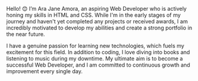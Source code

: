 Hello! 😊 I’m Ara Jane Amora, an aspiring Web Developer who is actively honing my skills in HTML and CSS. While I'm in the early stages of my journey and haven't yet completed any projects or received awards, I am incredibly motivated to develop my abilities and create a strong portfolio in the near future.

I have a genuine passion for learning new technologies, which fuels my excitement for this field. In addition to coding, I love diving into books and listening to music during my downtime. My ultimate aim is to become a successful Web Developer, and I am committed to continuous growth and improvement every single day.
